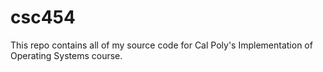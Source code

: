 # csc454
This repo contains all of my source code for Cal Poly's Implementation of Operating Systems course. 

